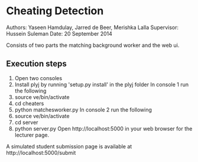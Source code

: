 Cheating Detection
==================

Authors: Yaseen Hamdulay, Jarred de Beer, Merishka Lalla
Supervisor: Hussein Suleman
Date: 20 September 2014

Consists of two parts the matching background worker and the web ui.

Execution steps
---------------
1. Open two consoles
2. Install plyj by running 'setup.py install' in the plyj folder
In console 1 run the following
3. source ve/bin/activate
4. cd cheaters
5. python matchesworker.py
In console 2 run the following
6. source ve/bin/activate
7. cd server
8. python server.py
Open http://localhost:5000 in your web browser for the lecturer page.

A simulated student submission page is available at http://localhost:5000/submit
